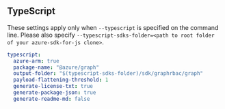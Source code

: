 ## TypeScript

These settings apply only when `--typescript` is specified on the command line.
Please also specify `--typescript-sdks-folder=<path to root folder of your azure-sdk-for-js clone>`.

``` yaml $(typescript)
typescript:
  azure-arm: true
  package-name: "@azure/graph"
  output-folder: "$(typescript-sdks-folder)/sdk/graphrbac/graph"
  payload-flattening-threshold: 1
  generate-license-txt: true
  generate-package-json: true
  generate-readme-md: false
```
